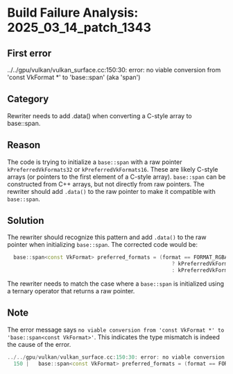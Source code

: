 # Build Failure Analysis: 2025_03_14_patch_1343

## First error

../../gpu/vulkan/vulkan_surface.cc:150:30: error: no viable conversion from 'const VkFormat *' to 'base::span<const VkFormat>' (aka 'span<const VkFormat>')

## Category
Rewriter needs to add .data() when converting a C-style array to base::span.

## Reason
The code is trying to initialize a `base::span` with a raw pointer `kPreferredVkFormats32` or `kPreferredVkFormats16`. These are likely C-style arrays (or pointers to the first element of a C-style array). `base::span` can be constructed from C++ arrays, but not directly from raw pointers. The rewriter should add `.data()` to the raw pointer to make it compatible with `base::span`.

## Solution
The rewriter should recognize this pattern and add `.data()` to the raw pointer when initializing `base::span`. The corrected code would be:

```c++
  base::span<const VkFormat> preferred_formats = (format == FORMAT_RGBA_32)
                                                     ? kPreferredVkFormats32.data()
                                                     : kPreferredVkFormats16.data();
```

The rewriter needs to match the case where a `base::span` is initialized using a ternary operator that returns a raw pointer.

## Note
The error message says `no viable conversion from 'const VkFormat *' to 'base::span<const VkFormat>'`. This indicates the type mismatch is indeed the cause of the error.
```cpp
../../gpu/vulkan/vulkan_surface.cc:150:30: error: no viable conversion from 'const VkFormat *' to 'base::span<const VkFormat>' (aka 'span<const VkFormat>')
  150 |   base::span<const VkFormat> preferred_formats = (format == FORMAT_RGBA_32)
